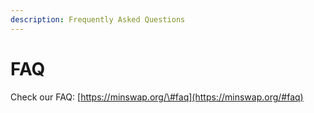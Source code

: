 ```yaml
---
description: Frequently Asked Questions
---
```


# FAQ

Check our FAQ: [https://minswap.org/\#faq](https://minswap.org/#faq)

